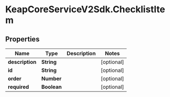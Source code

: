 # KeapCoreServiceV2Sdk.ChecklistItem

## Properties

Name | Type | Description | Notes
------------ | ------------- | ------------- | -------------
**description** | **String** |  | [optional] 
**id** | **String** |  | [optional] 
**order** | **Number** |  | [optional] 
**required** | **Boolean** |  | [optional] 


